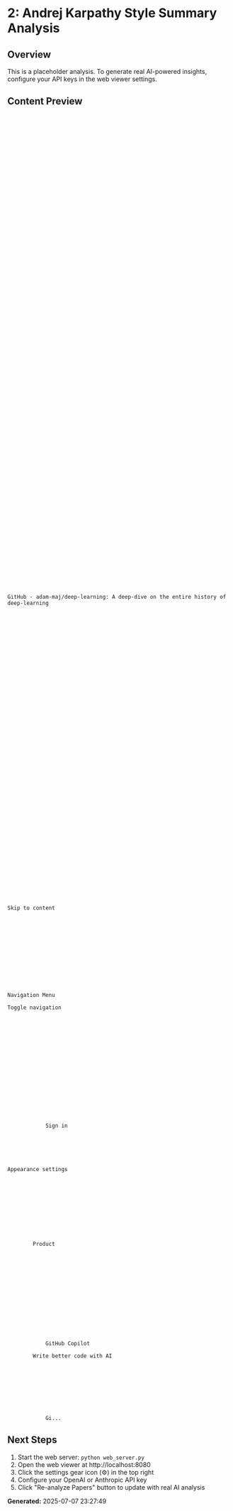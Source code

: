 
# 2: Andrej Karpathy Style Summary Analysis

## Overview
This is a placeholder analysis. To generate real AI-powered insights, configure your API keys in the web viewer settings.

## Content Preview
```













































































GitHub - adam-maj/deep-learning: A deep-dive on the entire history of deep-learning
















































Skip to content













Navigation Menu

Toggle navigation




 













            Sign in
          


 


Appearance settings











        Product
        














            GitHub Copilot
          
        Write better code with AI
      








            Gi...
```

## Next Steps
1. Start the web server: `python web_server.py`
2. Open the web viewer at http://localhost:8080
3. Click the settings gear icon (⚙️) in the top right
4. Configure your OpenAI or Anthropic API key
5. Click "Re-analyze Papers" button to update with real AI analysis

**Generated:** 2025-07-07 23:27:49
        